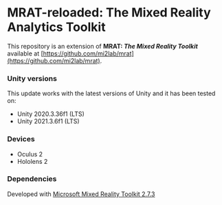 # MRAT-reloaded: The Mixed Reality Analytics Toolkit

This repository is an extension of **MRAT: _The Mixed Reality Toolkit_** available at [https://github.com/mi2lab/mrat](https://github.com/mi2lab/mrat). 

### Unity versions
This update works with the latest versions of Unity and it has been tested on:

- Unity 2020.3.36f1 (LTS)
- Unity 2021.3.6f1 (LTS)

### Devices
 - Oculus 2
 - Hololens 2

### Dependencies
Developed with [Microsoft Mixed Reality Toolkit 2.7.3](https://github.com/microsoft/MixedRealityToolkit-Unity/releases/tag/v2.7.3)
